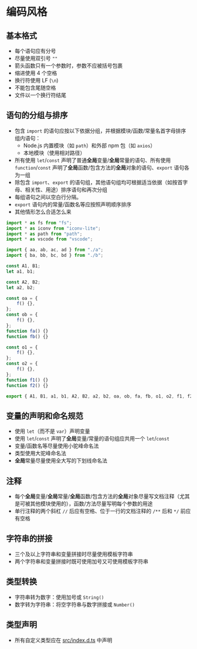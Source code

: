 # 编码风格

## 基本格式

-   每个语句应有分号
-   尽量使用双引号 `""`
-   箭头函数只有一个参数时，参数不应被括号包裹
-   缩进使用 4 个空格
-   换行符使用 LF (`\n`)
-   不能包含尾随空格
-   文件以一个换行符结尾

## 语句的分组与排序

-   包含 `import` 的语句应按以下依据分组，并根据模块/函数/常量名首字母排序组内语句：
    -   Node.js 内置模块（如 `path`）和外部 npm 包（如 `axios`）
    -   本地模块（使用相对路径）
-   所有使用 `let`/`const` 声明了普通**全局**变量/**全局**常量的语句、所有使用 `function`/`const` 声明了**全局**函数/包含方法的**全局**对象的语句、`export` 语句各为一组
-   除包含 `import`、`export` 的语句组，其他语句组均可根据适当依据（如按首字母、相关性、用途）排序语句和再次分组
-   每组语句之间以空白行分隔。
-   `export` 语句内的常量/函数名等应按照声明顺序排序
-   其他情形怎么合适怎么来

```ts
import * as fs from "fs";
import * as iconv from "iconv-lite";
import * as path from "path";
import * as vscode from "vscode";

import { aa, ab, ac, ad } from "./a";
import { ba, bb, bc, bd } from "./b";

const A1, B1;
let a1, b1;

const A2, B2;
let a2, b2;

const oa = {
    f() {},
};
const ob = {
    f() {},
};
function fa() {}
function fb() {}

const o1 = {
    f() {},
};
const o2 = {
    f() {},
};
function f1() {}
function f2() {}

export { A1, B1, a1, b1, A2, B2, a2, b2, oa, ob, fa, fb, o1, o2, f1, f2 };
```

## 变量的声明和命名规范

-   使用 `let`（而不是 `var`）声明变量
-   使用 `let`/`const` 声明了**全局**变量/常量的语句组应共用一个 `let`/`const`
-   变量/函数名等尽量使用小驼峰命名法
-   类型使用大驼峰命名法
-   **全局**常量尽量使用全大写的下划线命名法

## 注释

-   每个**全局**变量/**全局**常量/**全局**函数/包含方法的**全局**对象尽量写文档注释（尤其是可被其他模块使用的），函数/方法尽量写明每个参数的用途
-   单行注释的两个斜杠 `//` 后应有空格、位于一行的文档注释的 `/**` 后和 `*/` 前应有空格

## 字符串的拼接

-   三个及以上字符串和变量拼接时尽量使用模板字符串
-   两个字符串和变量拼接时既可使用加号又可使用模板字符串

## 类型转换

-   字符串转为数字：使用加号或 `String()`
-   数字转为字符串：将空字符串与数字拼接或 `Number()`

## 类型声明

-   所有自定义类型应在 [src/index.d.ts](./src/index.d.ts) 中声明
